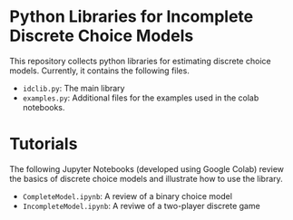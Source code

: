 # Python Libraries for Incomplete Discrete Choice Models

This repository collects python libraries for estimating discrete choice models. Currently, it contains the following files.

- `idclib.py`: The main library
- `examples.py`: Additional files for the examples used in the colab notebooks.

# Tutorials

The following Jupyter Notebooks (developed using Google Colab) review the basics of discrete choice models and illustrate how to use the library.
- `CompleteModel.ipynb`: A review of a binary choice model
- `IncompleteModel.ipynb`: A reviwe of a two-player discrete game
